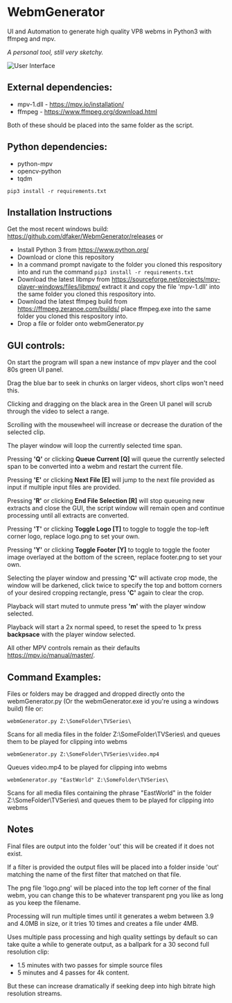 # WebmGenerator
UI and Automation to generate high quality VP8 webms in Python3 with ffmpeg and mpv.

*A personal tool, still very sketchy.*

![User Interface](https://raw.githubusercontent.com/dfaker/WebmGenerator/master/ui.png "User Interface")


## External dependencies:
- mpv-1.dll - https://mpv.io/installation/
- ffmpeg - https://www.ffmpeg.org/download.html

Both of these should be placed into the same folder as the script.

## Python dependencies:

- python-mpv
- opencv-python
- tqdm

 `pip3 install -r requirements.txt`

## Installation Instructions

Get the most recent windows build: https://github.com/dfaker/WebmGenerator/releases or

 - Install Python 3 from https://www.python.org/
 - Download or clone this repository
 - In a command prompt navigate to the folder you cloned this respository into and run the command `pip3 install -r requirements.txt`
 - Download the latest libmpv from https://sourceforge.net/projects/mpv-player-windows/files/libmpv/ extract it and copy the file 'mpv-1.dll' into the same folder you cloned this respository into. 
 - Download the latest ffmpeg build from https://ffmpeg.zeranoe.com/builds/ place ffmpeg.exe into the same folder you cloned this respository into.
 - Drop a file or folder onto webmGenerator.py

## GUI controls:

On start the program will span a new instance of mpv player and the cool 80s green UI panel.

Drag the blue bar to seek in chunks on larger videos, short clips won't need this.

Clicking and dragging on the black area in the Green UI panel will scrub through the video to select a range.

Scrolling with the mousewheel will increase or decrease the duration of the selected clip.

The player window will loop the currently selected time span.

Pressing **'Q'** or clicking **Queue Current [Q]** will queue the currently selected span to be converted into a webm and restart the current file.

Pressing **'E'** or clicking **Next File [E]** will jump to the next file provided as input if multiple input files are provided.

Pressing **'R'** or clicking **End File Selection [R]** will stop queueing new extracts and close the GUI, the script window will remain open and continue processing until all extracts are converted.

Pressing **'T'** or clicking **Toggle Logo [T]** to toggle to toggle the top-left corner logo, replace logo.png to set your own.

Pressing **'Y'** or clicking **Toggle Footer [Y]** to toggle to toggle the footer image overlayed at the bottom of the screen, replace footer.png to set your own.

Selecting the player window and pressing **'C'** will activate crop mode, the window will be darkened, click twice to specify the top and bottom corners of your desired cropping rectangle, press **'C'** again to clear the crop.

Playback will start muted to unmute press **'m'** with the player window selected.

Playback will start a 2x normal speed, to reset the speed to 1x press **backpsace** with the player window selected.

All other MPV controls remain as their defaults https://mpv.io/manual/master/.

## Command Examples:

Files or folders may be dragged and dropped directly onto the webmGenerator.py (Or the webmGenerator.exe id you're using a windows build) file or:

`webmGenerator.py Z:\SomeFolder\TVSeries\`

Scans for all media files in the folder Z:\SomeFolder\TVSeries\ and queues them to be played for clipping into webms

`webmGenerator.py Z:\SomeFolder\TVSeries\video.mp4`

Queues video.mp4 to be played for clipping into webms

`webmGenerator.py "EastWorld" Z:\SomeFolder\TVSeries\`

Scans for all media files containing the phrase "EastWorld" in the folder Z:\SomeFolder\TVSeries\ and queues them to be played for clipping into webms

## Notes

Final files are output into the folder 'out' this will be created if it does not exist.

If a filter is provided the output files will be placed into a folder inside 'out' matching the name of the first filter that matched on that file.

The png file 'logo.png' will be placed into the top left corner of the final webm, you can change this to be whatever transparent png you like as long as you keep the filename.

Processing will run multiple times until it generates a webm between 3.9 and 4.0MB in size, or it tries 10 times and creates a file under 4MB.

Uses multiple pass processing and high quality settings by default so can take quite a while to generate output, as a ballpark for a 30 second full resolution clip: 

- 1.5 minutes with two passes for simple source files
- 5 minutes and 4 passes for 4k content.

But these can increase dramatically if seeking deep into high bitrate high resolution streams.
